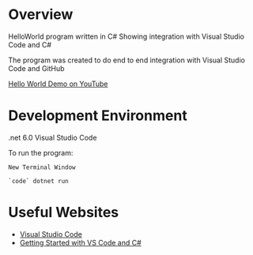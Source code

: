 # Overview

HelloWorld program written in C#
Showing integration with Visual Studio Code and C#


The program was created to do end to end integration with Visual Studio Code and GitHub


[Hello World Demo on YouTube](https://youtube.com/shorts/p-pBcgLPOvU)

# Development Environment

.net 6.0
Visual Studio Code 

To run the program:

    New Terminal Window

    `code` dotnet run


# Useful Websites


* [Visual Studio Code](https://code.visualstudio.com/docs/?dv=win)
* [Getting Started with VS Code and C#](https://learn.microsoft.com/en-us/shows/dotnet/get-started-vscode-csharp-net-core-windows)